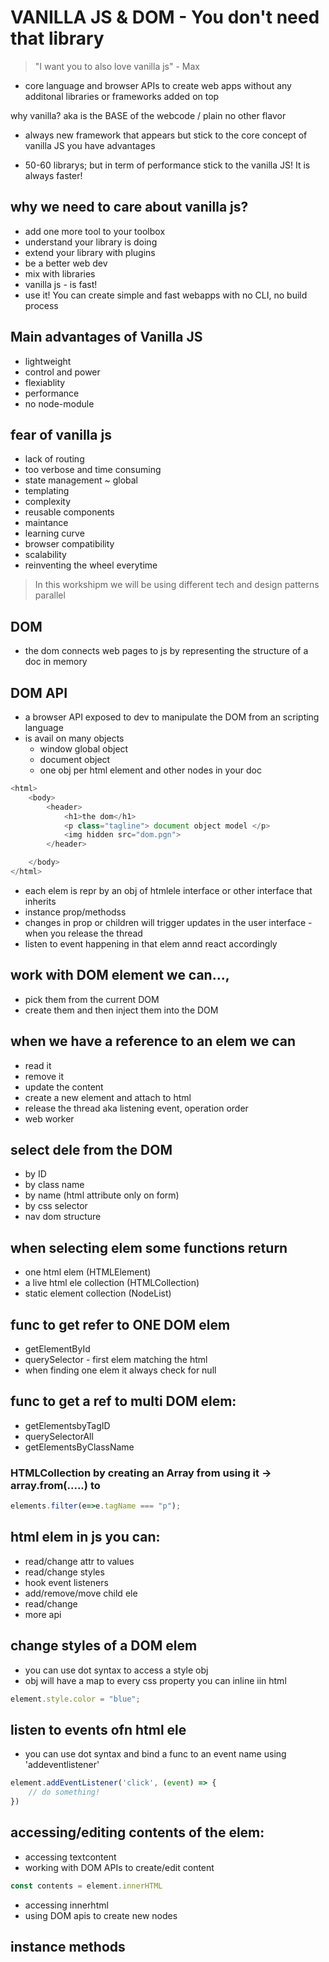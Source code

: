 # VANILLA JS & DOM - You don't need that library

> "I want you to also love vanilla js" - Max

- core language and browser APIs to create web apps without any additonal libraries or frameworks added on top

why vanilla? aka is the BASE of the webcode / plain no other flavor

- always new framework that appears but stick to the core concept of vanilla JS you have advantages 

- 50-60 librarys; but in term of performance stick to the vanilla JS! It is always faster!

## why we need to care about vanilla js?
- add one more tool to your toolbox
- understand your library is doing
- extend your library with plugins
- be a better web dev
- mix with libraries
- vanilla js - is fast!
- use it! You can create simple and fast webapps with no CLI, no build process

## Main advantages of Vanilla JS
- lightweight
- control and power
- flexiablity
- performance
- no node-module

## fear of vanilla js
- lack of routing
- too verbose and time consuming
- state management ~ global 
- templating 
- complexity
- reusable components
- maintance
- learning curve
- browser compatibility
- scalability 
- reinventing the wheel everytime

> In this workshipm we will be using different tech and design patterns parallel

## DOM
- the dom connects web pages to js by representing the structure of a doc in memory

## DOM API
- a browser API exposed to dev to manipulate the DOM from an scripting language
- is avail on many objects
    * window global object
    * document object
    * one obj per html element and other nodes in your doc

```js
<html>
    <body>
        <header>
            <h1>the dom</h1>
            <p class="tagline"> document object model </p>
            <img hidden src="dom.pgn">
        </header>

    </body>
</html>
```
- each elem is repr by an obj of htmlele interface or other interface that inherits
- instance prop/methodss
- changes in prop or children will trigger updates in the user interface - when you release the thread
- listen to event happening in that elem annd react accordingly

## work with DOM element we can...,
- pick them from the current DOM
- create them and then inject them into the DOM

## when we have a reference to an elem we can
- read it
- remove it
- update the content
- create a new element and attach to html
- release the thread aka listening event, operation order
- web worker 

## select dele from the DOM
- by ID
- by class name
- by name (html attribute only on form)
- by css selector
- nav dom structure 

## when selecting elem some functions return
- one html elem (HTMLElement)
- a live html ele collection (HTMLCollection)
- static element collection (NodeList)

## func to get refer to ONE DOM elem
- getElementById
- querySelector - first elem matching the html
- when finding one elem it always check for null 

## func to get a ref to multi DOM elem:
- getElementsbyTagID
- querySelectorAll
- getElementsByClassName

### HTMLCollection by creating an Array from using it -> array.from(.....) to
```js
elements.filter(e=>e.tagName === "p");
```

## html elem in js you can:
- read/change attr to values
- read/change styles
- hook event listeners
- add/remove/move child ele
- read/change
- more api

## change styles of a DOM elem
- you can use dot syntax to access a style obj
- obj will have a map to every css property you can inline iin html
```js
element.style.color = "blue";
```

## listen to events ofn html ele
- you can use dot syntax and bind a func to an event name using 'addeventlistener'
```js
element.addEventListener('click', (event) => {
    // do something!
})
```

## accessing/editing contents of the elem:
- accessing textcontent
- working with DOM APIs to create/edit content
```js
const contents = element.innerHTML
```
- accessing innerhtml
- using DOM apis to create new nodes

## instance methods 




